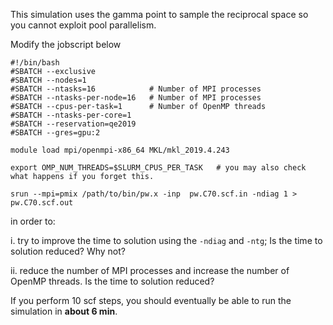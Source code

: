 This simulation uses the gamma point to sample the reciprocal space so you cannot exploit pool parallelism.

Modify the jobscript below

    #!/bin/bash
    #SBATCH --exclusive
    #SBATCH --nodes=1
    #SBATCH --ntasks=16            # Number of MPI processes
    #SBATCH --ntasks-per-node=16   # Number of MPI processes
    #SBATCH --cpus-per-task=1      # Number of OpenMP threads
    #SBATCH --ntasks-per-core=1
    #SBATCH --reservation=qe2019
    #SBATCH --gres=gpu:2
    
    module load mpi/openmpi-x86_64 MKL/mkl_2019.4.243
    
    export OMP_NUM_THREADS=$SLURM_CPUS_PER_TASK   # you may also check what happens if you forget this.
    
    srun --mpi=pmix /path/to/bin/pw.x -inp  pw.C70.scf.in -ndiag 1 > pw.C70.scf.out

in order to:

i. try to improve the time to solution using the `-ndiag` and `-ntg`; Is the time to solution reduced? Why not?

ii. reduce the number of MPI processes and increase the number of OpenMP threads. Is the time to solution reduced?

If you perform 10 scf steps, you should eventually be able to run the simulation in **about 6 min**.
